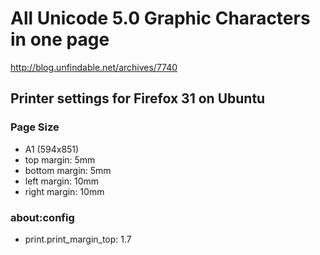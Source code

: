 # All Unicode 5.0 Graphic Characters in one page

http://blog.unfindable.net/archives/7740

## Printer settings for Firefox 31 on Ubuntu
### Page Size
* A1 (594x851)
* top margin: 5mm
* bottom margin: 5mm
* left margin: 10mm
* right margin: 10mm

### about:config
* print.print_margin_top: 1.7